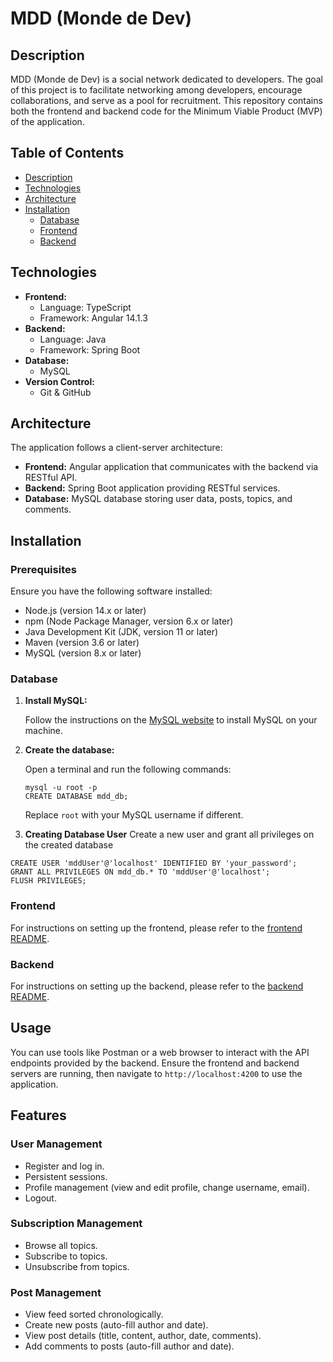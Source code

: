 # MDD (Monde de Dev)

## Description

MDD (Monde de Dev) is a social network dedicated to developers. The goal of this project is to facilitate networking among developers, encourage collaborations, and serve as a pool for recruitment. This repository contains both the frontend and backend code for the Minimum Viable Product (MVP) of the application.

## Table of Contents

- [Description](#description)
- [Technologies](#technologies)
- [Architecture](#architecture)
- [Installation](#installation)
  - [Database](#database)
  - [Frontend](#frontend)
  - [Backend](#backend)

## Technologies

- **Frontend:**
  - Language: TypeScript
  - Framework: Angular 14.1.3
- **Backend:**
  - Language: Java
  - Framework: Spring Boot
- **Database:**
  - MySQL
- **Version Control:**
  - Git & GitHub

## Architecture

The application follows a client-server architecture:
- **Frontend:** Angular application that communicates with the backend via RESTful API.
- **Backend:** Spring Boot application providing RESTful services.
- **Database:** MySQL database storing user data, posts, topics, and comments.

## Installation

### Prerequisites

Ensure you have the following software installed:
- Node.js (version 14.x or later)
- npm (Node Package Manager, version 6.x or later)
- Java Development Kit (JDK, version 11 or later)
- Maven (version 3.6 or later)
- MySQL (version 8.x or later)

### Database

1. **Install MySQL:**

    Follow the instructions on the [MySQL website](https://dev.mysql.com/downloads/mysql/) to install MySQL on your machine.

2. **Create the database:**

    Open a terminal and run the following commands:

    ```
    mysql -u root -p
    CREATE DATABASE mdd_db;
    ```

    Replace `root` with your MySQL username if different.


3. **Creating Database User**
  Create a new user and grant all privileges on the created database

  ```
  CREATE USER 'mddUser'@'localhost' IDENTIFIED BY 'your_password';
  GRANT ALL PRIVILEGES ON mdd_db.* TO 'mddUser'@'localhost';
  FLUSH PRIVILEGES;
  ```

### Frontend

For instructions on setting up the frontend, please refer to the [frontend README](./front/README.md).

### Backend

For instructions on setting up the backend, please refer to the [backend README](./back/readme.md).

## Usage

You can use tools like Postman or a web browser to interact with the API endpoints provided by the backend. Ensure the frontend and backend servers are running, then navigate to `http://localhost:4200` to use the application.

## Features

### User Management

- Register and log in.
- Persistent sessions.
- Profile management (view and edit profile, change username, email).
- Logout.

### Subscription Management

- Browse all topics.
- Subscribe to topics.
- Unsubscribe from topics.

### Post Management

- View feed sorted chronologically.
- Create new posts (auto-fill author and date).
- View post details (title, content, author, date, comments).
- Add comments to posts (auto-fill author and date).
